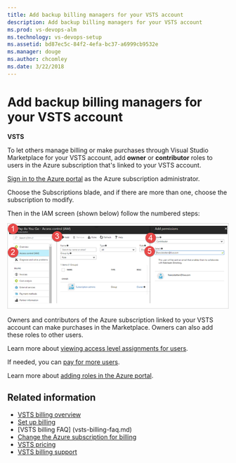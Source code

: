 ```yaml
---
title: Add backup billing managers for your VSTS account
description: Add backup billing managers for your VSTS account
ms.prod: vs-devops-alm
ms.technology: vs-devops-setup
ms.assetid: bd87ec5c-84f2-4efa-bc37-a6999cb9532e
ms.manager: douge
ms.author: chcomley
ms.date: 3/22/2018
---
```

[//]: # (monikerRange: 'vsts')

#  Add backup billing managers for your VSTS account

**VSTS**

To let others manage billing or make purchases through Visual Studio Marketplace for your VSTS account, 
add **owner** or **contributor** roles to users in the Azure subscription that's linked to your VSTS account.

[Sign in to the Azure portal](https://portal.azure.com/) as the Azure subscription administrator.

Choose the Subscriptions blade, and if there are more than one, choose the subscription to modify.

Then in the IAM screen (shown below) follow the numbered steps:

![access control adding owners and contributors](_img/set-up-billing/ap-add-owncontrib.png)

Owners and contributors of the Azure subscription linked to your VSTS account can make purchases in the 
Marketplace.  Owners can also add these roles to other users.

Learn more about [viewing access level assignments for users](https://docs.microsoft.com/en-us/azure/active-directory/role-based-access-control-manage-assignments#view-access-assignments).

If needed, you can [pay for more users](buy-basic-access-add-users.md).

Learn more about [adding roles in the Azure portal](https://docs.microsoft.com/azure/active-directory/role-based-access-control-configure#add-access).

## Related information

* [VSTS billing overview](overview.md)
* [Set up billing](set-up-billing-for-your-account-vs.md)
* [VSTS billing FAQ] (vsts-billing-faq.md)
* [Change the Azure subscription for billing](change-azure-subscription.md)
* [VSTS pricing](https://azure.microsoft.com/pricing/details/visual-studio-team-services/)
* [VSTS billing support](https://www.visualstudio.com/team-services/support/)